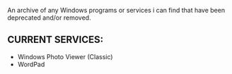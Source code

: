An archive of any Windows programs or services i can find that have been deprecated and/or removed. 

CURRENT SERVICES:
------------------------
- Windows Photo Viewer (Classic)
- WordPad
